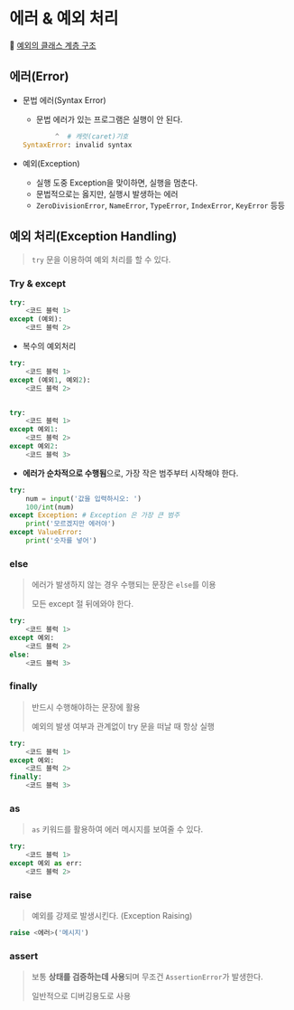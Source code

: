 # 에러 & 예외 처리

:pushpin: [예외의 클래스 계층 구조](https://docs.python.org/ko/3/library/exceptions.html#exception-hierarchy)

## 에러(Error)

* 문법 에러(Syntax Error)

  * 문법 에러가 있는 프로그램은 실행이 안 된다.

  ```python
          ^  # 캐럿(caret)기호
  SyntaxError: invalid syntax
  ```

* 예외(Exception)
  * 실행 도중 Exception을 맞이하면, 실행을 멈춘다.
  * 문법적으로는 옳지만, 실행시 발생하는 에러
  * `ZeroDivisionError`, `NameError`, `TypeError`, `IndexError`, `KeyError` 등등

## 예외 처리(Exception Handling)

> `try` 문을 이용하여 예외 처리를 할 수 있다.

### Try & except

```python
try:
    <코드 블럭 1>
except (예외):
    <코드 블럭 2>
```

* 복수의 예외처리

```python
try:
    <코드 블럭 1>
except (예외1, 예외2):
    <코드 블럭 2>


try:
    <코드 블럭 1>
except 예외1:
    <코드 블럭 2>
except 예외2:
    <코드 블럭 3>
```

* **에러가 순차적으로 수행됨**으로, 가장 작은 범주부터 시작해야 한다.

```python
try:
    num = input('값을 입력하시오: ')
    100/int(num)
except Exception: # Exception 은 가장 큰 범주
    print('모르겠지만 에러야')
except ValueError:
    print('숫자를 넣어')
```

### else

> 에러가 발생하지 않는 경우 수행되는 문장은 `else`를 이용
>
> 모든 except 절 뒤에와야 한다.

```python
try:
    <코드 블럭 1>
except 예외:
    <코드 블럭 2>
else:
    <코드 블럭 3>
```

### finally

> 반드시 수행해야하는 문장에 활용
>
> 예외의 발생 여부과 관계없이 try 문을 떠날 때 항상 실행

```python
try:
    <코드 블럭 1>
except 예외:
    <코드 블럭 2>
finally:
    <코드 블럭 3>
```

### as

> `as` 키워드를 활용하여 에러 메시지를 보여줄 수 있다.

```python
try:
    <코드 블럭 1>
except 예외 as err:
    <코드 블럭 2>
```

### raise

> 예외를 강제로 발생시킨다. (Exception Raising)

```python
raise <에러>('메시지')
```

### assert

> 보통 **상태를 검증하는데 사용**되며 무조건 `AssertionError`가 발생한다.
>
> 일반적으로 디버깅용도로 사용